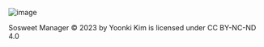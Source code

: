 ![image](https://github.com/Yoonkeee/sosweet-manager/assets/48908205/4a6c77bd-4472-4ef4-9da9-3ae1198ab207)

Sosweet Manager © 2023 by Yoonki Kim is licensed under CC BY-NC-ND 4.0 
